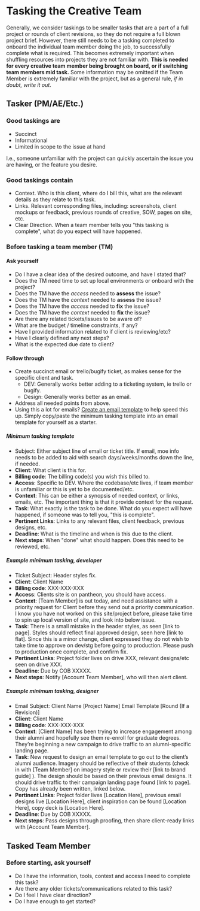 # Tasking the Creative Team

Generally, we consider taskings to be smaller tasks that are a part of a full project or rounds of client revisions, so they do not require a full blown project brief. However, there still needs to be a tasking completed to onboard the individual team member doing the job, to successfully complete what is required. This becomes extremely important when shuffling resources into projects they are not familiar with. **This is needed for every creative team member being brought on board, or if switching team members mid task.** Some information may be omitted if the Team Member is extremely familiar with the project, but as a general rule, *if in doubt, write it out*.

## Tasker (PM/AE/Etc.)

### Good taskings are

- Succinct
- Informational
- Limited in scope to the issue at hand

I.e., someone unfamiliar with the project can quickly ascertain the issue you are having, or the feature you desire.

### Good taskings contain

- Context. Who is this client, where do I bill this, what are the relevant details as they relate to this task.
- Links. Relevant corresponding files, including: screenshots, client mockups or feedback, previous rounds of creative, SOW, pages on site, etc.
- Clear Direction. When a team member tells you "this tasking is complete", what do you expect will have happened.

### Before tasking a team member (TM)

#### Ask yourself

- Do I have a clear idea of the desired outcome, and have I stated that?
- Does the TM need time to set up local environments or onboard with the project?
- Does the TM have the *access* needed to **assess** the issue?
- Does the TM have the *context* needed to **assess** the issue?
- Does the TM have the *access* needed to **fix** the issue?
- Does the TM have the *context* needed to **fix** the issue?
- Are there any related tickets/issues to be aware of?
- What are the budget / timeline constraints, if any?
- Have I provided information related to if client is reviewing/etc?
- Have I clearly defined any next steps?
- What is the expected due date to client?

#### Follow through

- Create succinct email or trello/bugify ticket, as makes sense for the specific client and task.
  - DEV: Generally works better adding to a ticketing system, ie trello or bugify.
  - Design: Generally works better as an email.
- Address all needed points from above.
- Using this a lot for emails? [Create an email template](https://support.google.com/a/users/answer/9308990?hl=en) to help speed this up. Simply copy/paste the minimum tasking template into an email template for yourself as a starter.

##### Minimum tasking template

- Subject: Either subject line of email or ticket title. If email, moe info needs to be added to aid with search days/weeks/months down the line, if needed.
- **Client**: What client is this for.
- **Billing code**: The billing code(s) you wish this billed to.
- **Access**: Specific to DEV. Where the codebase/etc lives, if team member is unfamiliar or this is yet to be documented/etc.
- **Context**: This can be either a synopsis of needed context, or links, emails, etc. The important thing is that it provide context for the request.
- **Task**: What exactly is the task to be done. What do you expect will have happened, if someone was to tell you, "this is complete".
- **Pertinent Links**: Links to any relevant files, client feedback, previous designs, etc.
- **Deadline**: What is the timeline and when is this due to the client.
- **Next steps**: When "done" what should happen. Does this need to be reviewed, etc.

##### Example minimum tasking, developer

- Ticket Subject: Header styles fix.
- **Client**: Client Name
- **Billing code**: XXX-XXX-XXX
- **Access**: Clients site is on pantheon, you should have access.
- **Context**: [Team Member] is out today, and need assistance with a priority request for Client before they send out a priority communication. I know you have not worked on this site/project before, please take time to spin up local version of site, and look into below issue.
- **Task**: There is a small mistake in the header styles, as seen [link to page]. Styles should reflect final approved design, seen here [link to flat]. Since this is a minor change, client expressed they do not wish to take time to approve on dev/stg before going to production. Please push to production once complete, and confirm fix.
- **Pertinent Links**: Project folder lives on drive XXX, relevant designs/etc seen on drive XXX.
- **Deadline**: Due by COB XXXXX.
- **Next steps**: Notify [Account Team Member], who will then alert client.

##### Example minimum tasking, designer

- Email Subject: Client Name [Project Name] Email Template [Round (If a Revision)]
- **Client**: Client Name
- **Billing code**: XXX-XXX-XXX
- **Context**: [Client Name] has been trying to increase engagement among their alumni and hopefully see them re-enroll for graduate degrees. They’re beginning a new campaign to drive traffic to an alumni-specific landing page.
- **Task**: New request to design an email template to go out to the client’s alumni audience. Imagery should be reflective of their students (check in with [Team Member] on imagery style or review their [link to brand guide] ). The design should be based on their previous email designs. It should drive traffic to their campaign landing page found [link to page]. Copy has already been written, linked below.
- **Pertinent Links**: Project folder lives [Location Here], previous email designs live [Location Here], client inspiration can be found [Location Here], copy deck is [Location Here].
- **Deadline**: Due by COB XXXXX.
- **Next steps**: Pass designs through proofing, then share client-ready links with [Account Team Member].

## Tasked Team Member

### Before starting, ask yourself

- Do I have the information, tools, context and access I need to complete this task?
- Are there any older tickets/communications related to this task?
- Do I feel I have clear direction?
- Do I have enough to get started?
